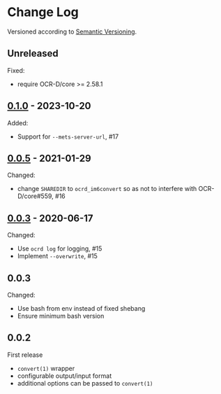 Change Log
==========
Versioned according to [Semantic Versioning](http://semver.org/).

## Unreleased

Fixed:

  * require OCR-D/core >= 2.58.1

## [0.1.0] - 2023-10-20

Added:

  * Support for `--mets-server-url`, #17

## [0.0.5] - 2021-01-29

Changed:

  * change `SHAREDIR` to `ocrd_im6convert` so as not to interfere with OCR-D/core#559, #16

## [0.0.3] - 2020-06-17

Changed:

  - Use `ocrd log` for logging, #15
  - Implement `--overwrite`, #15

## 0.0.3

Changed:

- Use bash from env instead of fixed shebang
- Ensure minimum bash version


## 0.0.2

First release

- `convert(1)` wrapper
- configurable output/input format 
- additional options can be passed to `convert(1)`

<!-- link-labels -->
[0.1.1]: ../../compare/v0.1.1...v0.1.0
[0.1.0]: ../../compare/v0.1.0...v0.0.5
[0.0.5]: ../../compare/v0.0.5...v0.0.4
[0.0.4]: ../../compare/v0.0.4...v0.0.3
[0.0.3]: ../../compare/v0.0.3...v0.0.2
[0.0.2]: ../../compare/HEAD...v0.0.2
